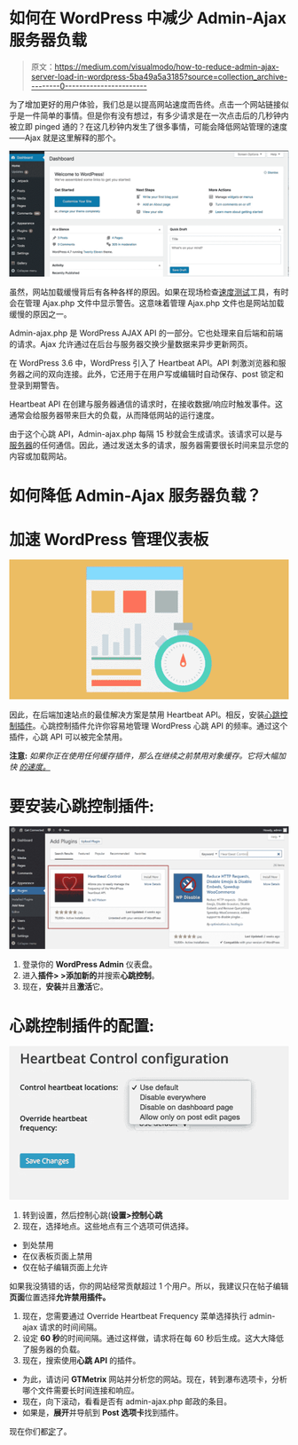 # 如何在 WordPress 中减少 Admin-Ajax 服务器负载

> 原文：<https://medium.com/visualmodo/how-to-reduce-admin-ajax-server-load-in-wordpress-5ba49a5a3185?source=collection_archive---------0----------------------->

为了增加更好的用户体验，我们总是以提高网站速度而告终。点击一个网站链接似乎是一件简单的事情。但是你有没有想过，有多少请求是在一次点击后的几秒钟内被立即 pinged 通的？在这几秒钟内发生了很多事情，可能会降低网站管理的速度——Ajax 就是这里解释的那个。

![](img/11bdcdf3ad7b2249322776e2dbbeae7e.png)

虽然，网站加载缓慢背后有各种各样的原因。如果在现场检查[速度测试](https://visualmodo.com/wordpress-themes/)工具，有时会在管理 Ajax.php 文件中显示警告。这意味着管理 Ajax.php 文件也是网站加载缓慢的原因之一。

Admin-ajax.php 是 WordPress AJAX API 的一部分。它也处理来自后端和前端的请求。Ajax 允许通过在后台与服务器交换少量数据来异步更新网页。

在 WordPress 3.6 中，WordPress 引入了 Heartbeat API。API 刺激浏览器和服务器之间的双向连接。此外，它还用于在用户写或编辑时自动保存、post 锁定和登录到期警告。

Heartbeat API 在创建与服务器通信的请求时，在接收数据/响应时触发事件。这通常会给服务器带来巨大的负载，从而降低网站的运行速度。

由于这个心跳 API，Admin-ajax.php 每隔 15 秒就会生成请求。该请求可以是与[服务器](https://visualmodo.com/)的任何通信。因此，通过发送太多的请求，服务器需要很长时间来显示您的内容或加载网站。

# 如何降低 Admin-Ajax 服务器负载？

# 加速 WordPress 管理仪表板

![](img/811c95525398b8233f043d96fdddf5b2.png)

因此，在后端加速站点的最佳解决方案是禁用 Heartbeat API。相反，安装[心跳控制插件](https://wordpress.org/plugins/heartbeat-control/)。心跳控制插件允许你容易地管理 WordPress 心跳 API 的频率。通过这个插件，心跳 API 可以被完全禁用。

**注意:** *如果你正在使用任何缓存插件，那么在继续之前禁用对象缓存。它将大幅加快* [*的速度。*](https://visualmodo.com/)

# 要安装心跳控制插件:

![](img/8cdc1774c289202a761dcddcd506baa8.png)

1.  登录你的 **WordPress Admin** 仪表盘。
2.  进入**插件> >添加新的**并搜索**心跳控制**。
3.  现在，**安装**并且**激活**它。

# 心跳控制插件的配置:

![](img/331520040537f68bd45ce9275ee5ebc8.png)

1.  转到设置，然后控制心跳(**设置>控制心跳**
2.  现在，选择地点。这些地点有三个选项可供选择。

*   到处禁用
*   在仪表板页面上禁用
*   仅在帖子编辑页面上允许

如果我没猜错的话，你的网站经常贡献超过 1 个用户。所以，我建议只在帖子编辑 **页面**位置选择**允许禁用插件。**

1.  现在，您需要通过 Override Heartbeat Frequency 菜单选择执行 admin-ajax 请求的时间间隔。
2.  设定 **60 秒**的时间间隔。通过这样做，请求将在每 60 秒后生成。这大大降低了服务器的负载。
3.  现在，搜索使用**心跳 API** 的插件。

*   为此，请访问 **GTMetrix** 网站并分析您的网站。现在，转到瀑布选项卡，分析哪个文件需要长时间连接和响应。
*   现在，向下滚动，看看是否有 admin-ajax.php 邮政的条目。
*   如果是，**展开**并导航到 **Post 选项卡**找到插件。

现在你们都[定](https://visualmodo.com/)了。